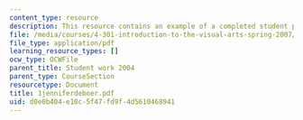 ```yaml
---
content_type: resource
description: This resource contains an example of a completed student project.
file: /media/courses/4-301-introduction-to-the-visual-arts-spring-2007/d0e0b404e10c5f47fd9f4d5610468941_1jenniferdeboer.pdf
file_type: application/pdf
learning_resource_types: []
ocw_type: OCWFile
parent_title: Student work 2004
parent_type: CourseSection
resourcetype: Document
title: 1jenniferdeboer.pdf
uid: d0e0b404-e10c-5f47-fd9f-4d5610468941
---
```

